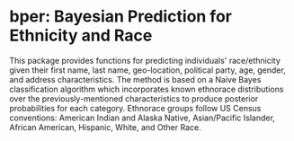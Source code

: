 # bper: Bayesian Prediction for Ethnicity and Race

This package provides functions for predicting individuals' race/ethnicity given their first name, last name, geo-location, political party, age, gender, and address characteristics. The method is based on a Naive Bayes classification algorithm which incorporates known ethnorace distributions over the previously-mentioned characteristics to produce posterior probabilities for each category. Ethnorace groups follow US Census conventions: American Indian and Alaska Native, Asian/Pacific Islander, African American, Hispanic, White, and Other Race.
